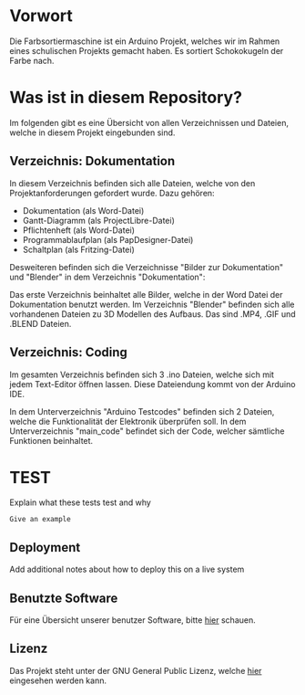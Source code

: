 # Vorwort

Die Farbsortiermaschine ist ein Arduino Projekt, welches wir im Rahmen eines schulischen Projekts gemacht haben. Es sortiert Schokokugeln der Farbe nach.

# Was ist in diesem Repository?

Im folgenden gibt es eine Übersicht von allen Verzeichnissen und Dateien, welche in diesem Projekt eingebunden sind.

## Verzeichnis: Dokumentation

In diesem Verzeichnis befinden sich alle Dateien, welche von den Projektanforderungen gefordert wurde.
Dazu gehören:
- Dokumentation (als Word-Datei)
- Gantt-Diagramm (als ProjectLibre-Datei)
- Pflichtenheft (als Word-Datei)
- Programmablaufplan (als PapDesigner-Datei)
- Schaltplan (als Fritzing-Datei)

Desweiteren befinden sich die Verzeichnisse "Bilder zur Dokumentation" und "Blender" in dem Verzeichnis "Dokumentation":

Das erste Verzeichnis beinhaltet alle Bilder, welche in der Word Datei der Dokumentation benutzt werden.
Im Verzeichnis "Blender" befinden sich alle vorhandenen Dateien zu 3D Modellen des Aufbaus. Das sind .MP4, .GIF und .BLEND Dateien.


## Verzeichnis: Coding

Im gesamten Verzeichnis befinden sich 3 .ino Dateien, welche sich mit jedem Text-Editor öffnen lassen. Diese Dateiendung kommt von der Arduino IDE.

In dem Unterverzeichnis "Arduino Testcodes" befinden sich 2 Dateien, welche die Funktionalität der Elektronik überprüfen soll.
In dem Unterverzeichnis "main_code" befindet sich der Code, welcher sämtliche Funktionen beinhaltet.


# TEST

Explain what these tests test and why

```
Give an example
```

## Deployment

Add additional notes about how to deploy this on a live system

## Benutzte Software

Für eine Übersicht unserer benutzer Software, bitte [hier](https://rs.krieger-blog.de/Software.html) schauen.

## Lizenz

Das Projekt steht unter der GNU General Public Lizenz, welche [hier](LICENSE.md) eingesehen werden kann.
